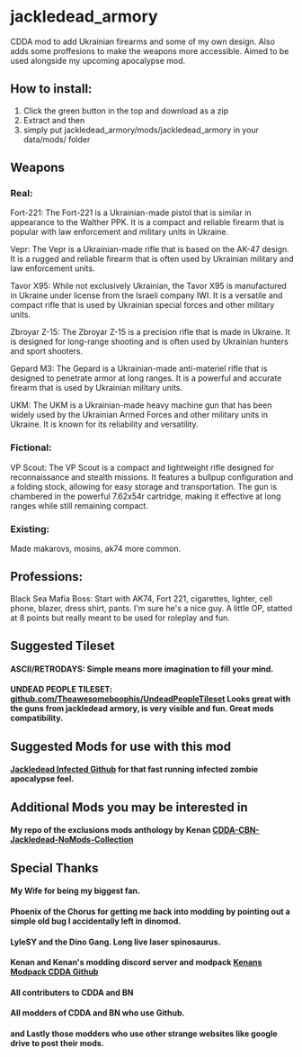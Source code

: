# jackledead_armory
CDDA mod to add Ukrainian firearms and some of my own design. Also adds some proffesions to make the weapons more accessible. Aimed to be used alongside my upcoming apocalypse mod. 

## How to install:
1. Click the green button in the top and download as a zip
2. Extract and then
3. simply put jackledead_armory/mods/jackledead_armory in your data/mods/ folder

## Weapons
### Real:
Fort-221: The Fort-221 is a Ukrainian-made pistol that is similar in appearance to the Walther PPK. It is a compact and reliable firearm that is popular with law enforcement and military units in Ukraine.

Vepr: The Vepr is a Ukrainian-made rifle that is based on the AK-47 design. It is a rugged and reliable firearm that is often used by Ukrainian military and law enforcement units.

Tavor X95: While not exclusively Ukrainian, the Tavor X95 is manufactured in Ukraine under license from the Israeli company IWI. It is a versatile and compact rifle that is used by Ukrainian special forces and other military units.

Zbroyar Z-15: The Zbroyar Z-15 is a precision rifle that is made in Ukraine. It is designed for long-range shooting and is often used by Ukrainian hunters and sport shooters.

Gepard M3: The Gepard is a Ukrainian-made anti-materiel rifle that is designed to penetrate armor at long ranges. It is a powerful and accurate firearm that is used by Ukrainian military units.

UKM: The UKM is a Ukrainian-made heavy machine gun that has been widely used by the Ukrainian Armed Forces and other military units in Ukraine. It is known for its reliability and versatility.

### Fictional:
VP Scout: The VP Scout is a compact and lightweight rifle designed for reconnaissance and stealth missions. It features a bullpup configuration and a folding stock, allowing for easy storage and transportation. The gun is chambered in the powerful 7.62x54r cartridge, making it effective at long ranges while still remaining compact.

### Existing:
Made makarovs, mosins, ak74 more common.

## Professions:

Black Sea Mafia Boss: Start with AK74, Fort 221, cigarettes, lighter, cell phone, blazer, dress shirt, pants. I'm sure he's a nice guy. A little OP, statted at 8 points but really meant to be used for roleplay and fun.

## Suggested Tileset
#### ASCII/RETRODAYS: Simple means more imagination to fill your mind.
#### UNDEAD PEOPLE TILESET: [github.com/Theawesomeboophis/UndeadPeopleTileset](https://github.com/Theawesomeboophis/UndeadPeopleTileset) Looks great with the guns from jackledead armory, is very visible and fun. Great mods compatibility.

## Suggested Mods for use with this mod
#### [Jackledead Infected Github](https://github.com/jackledead/jackledead_infected) for that fast running infected zombie  apocalypse feel.

## Additional Mods you may be interested in
#### My repo of the exclusions mods anthology by Kenan [CDDA-CBN-Jackledead-NoMods-Collection](https://github.com/jackledead/CDDA-CBN-Jackledead-NoMods-Collection)

## Special Thanks
#### My Wife for being my biggest fan.
#### Phoenix of the Chorus for getting me back into modding by pointing out a simple old bug I accidentally left in dinomod.
#### LyleSY and the Dino Gang. Long live laser spinosaurus.
#### Kenan and Kenan's modding discord server and modpack [Kenans Modpack CDDA Github](https://github.com/Kenan2000/CDDA-Structured-Kenan-Modpack)
#### All contributers to CDDA and BN
#### All modders of CDDA and BN who use Github.
#### and Lastly those modders who use other strange websites like google drive to post their mods.
